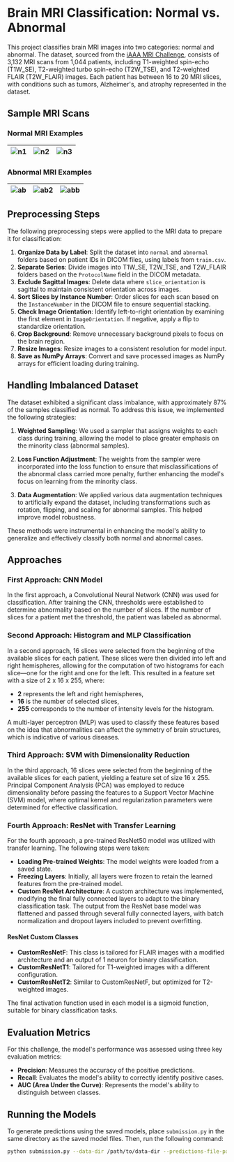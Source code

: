 # Brain MRI Classification: Normal vs. Abnormal

This project classifies brain MRI images into two categories: normal and abnormal. The dataset, sourced from the [iAAA MRI Challenge](https://github.com/iAAA-event/iAAA-MRI-Challenge), consists of 3,132 MRI scans from 1,044 patients, including T1-weighted spin-echo (T1W_SE), T2-weighted turbo spin-echo (T2W_TSE), and T2-weighted FLAIR (T2W_FLAIR) images. Each patient has between 16 to 20 MRI slices, with conditions such as tumors, Alzheimer's, and atrophy represented in the dataset.

## Sample MRI Scans

### Normal MRI Examples
| ![n1](https://github.com/user-attachments/assets/7eadc09d-891f-4a70-90d0-3a7c2a40b7a7) | ![n2](https://github.com/user-attachments/assets/60cd1cc9-fe92-4f4a-ac24-93fe5fc2f31c) | ![n3](https://github.com/user-attachments/assets/1dc284c1-841b-4a62-8d5f-63e700389fa7) |
| --- | --- | --- |

### Abnormal MRI Examples
| ![ab](https://github.com/user-attachments/assets/518dbee5-0704-4dd4-b485-3483cb820640) | ![ab2](https://github.com/user-attachments/assets/c3955755-a340-4b3e-8b51-3954112c593a) | ![abb](https://github.com/user-attachments/assets/c7513e13-9798-4e62-8e43-9a03e7167412) |
| --- | --- | --- |


## Preprocessing Steps

The following preprocessing steps were applied to the MRI data to prepare it for classification:

1. **Organize Data by Label**: Split the dataset into `normal` and `abnormal` folders based on patient IDs in DICOM files, using labels from `train.csv`.
2. **Separate Series**: Divide images into T1W_SE, T2W_TSE, and T2W_FLAIR folders based on the `ProtocolName` field in the DICOM metadata.
3. **Exclude Sagittal Images**: Delete data where `slice_orientation` is sagittal to maintain consistent orientation across images.
4. **Sort Slices by Instance Number**: Order slices for each scan based on the `InstanceNumber` in the DICOM file to ensure sequential stacking.
5. **Check Image Orientation**: Identify left-to-right orientation by examining the first element in `ImageOrientation`. If negative, apply a flip to standardize orientation.
6. **Crop Background**: Remove unnecessary background pixels to focus on the brain region.
7. **Resize Images**: Resize images to a consistent resolution for model input.
8. **Save as NumPy Arrays**: Convert and save processed images as NumPy arrays for efficient loading during training.

## Handling Imbalanced Dataset

The dataset exhibited a significant class imbalance, with approximately 87% of the samples classified as normal. To address this issue, we implemented the following strategies:

1. **Weighted Sampling**: We used a sampler that assigns weights to each class during training, allowing the model to place greater emphasis on the minority class (abnormal samples).

2. **Loss Function Adjustment**: The weights from the sampler were incorporated into the loss function to ensure that misclassifications of the abnormal class carried more penalty, further enhancing the model's focus on learning from the minority class.

3. **Data Augmentation**: We applied various data augmentation techniques to artificially expand the dataset, including transformations such as rotation, flipping, and scaling for abnormal samples. This helped improve model robustness.

These methods were instrumental in enhancing the model's ability to generalize and effectively classify both normal and abnormal cases.

## Approaches

### First Approach: CNN Model

In the first approach, a Convolutional Neural Network (CNN) was used for classification. After training the CNN, thresholds were established to determine abnormality based on the number of slices. If the number of slices for a patient met the threshold, the patient was labeled as abnormal.

### Second Approach: Histogram and MLP Classification

In a second approach, 16 slices were selected from the beginning of the available slices for each patient. These slices were then divided into left and right hemispheres, allowing for the computation of two histograms for each slice—one for the right and one for the left. This resulted in a feature set with a size of 
2 x 16 x 255, where:
- **2** represents the left and right hemispheres,
- **16** is the number of selected slices,
- **255** corresponds to the number of intensity levels for the histogram.

A multi-layer perceptron (MLP) was used to classify these features based on the idea that abnormalities can affect the symmetry of brain structures, which is indicative of various diseases.


### Third Approach: SVM with Dimensionality Reduction

In the third approach, 16 slices were selected from the beginning of the available slices for each patient, yielding a feature set of size 16 x 255. Principal Component Analysis (PCA) was employed to reduce dimensionality before passing the features to a Support Vector Machine (SVM) model, where optimal kernel and regularization parameters were determined for effective classification.

### Fourth Approach: ResNet with Transfer Learning

For the fourth approach, a pre-trained ResNet50 model was utilized with transfer learning. The following steps were taken:

- **Loading Pre-trained Weights**: The model weights were loaded from a saved state.
- **Freezing Layers**: Initially, all layers were frozen to retain the learned features from the pre-trained model.
- **Custom ResNet Architecture**: A custom architecture was implemented, modifying the final fully connected layers to adapt to the binary classification task. The output from the ResNet base model was flattened and passed through several fully connected layers, with batch normalization and dropout layers included to prevent overfitting.

#### ResNet Custom Classes

- **CustomResNetF**: This class is tailored for FLAIR images with a modified architecture and an output of 1 neuron for binary classification.
- **CustomResNetT1**: Tailored for T1-weighted images with a different configuration.
- **CustomResNetT2**: Similar to CustomResNetF, but optimized for T2-weighted images.

The final activation function used in each model is a sigmoid function, suitable for binary classification tasks.


## Evaluation Metrics

For this challenge, the model's performance was assessed using three key evaluation metrics:

- **Precision**: Measures the accuracy of the positive predictions.
- **Recall**: Evaluates the model's ability to correctly identify positive cases.
- **AUC (Area Under the Curve)**: Represents the model's ability to distinguish between classes.

## Running the Models

To generate predictions using the saved models, place `submission.py` in the same directory as the saved model files. Then, run the following command:

```bash
python submission.py --data-dir /path/to/data-dir --predictions-file-path /path/to/submission.csv

